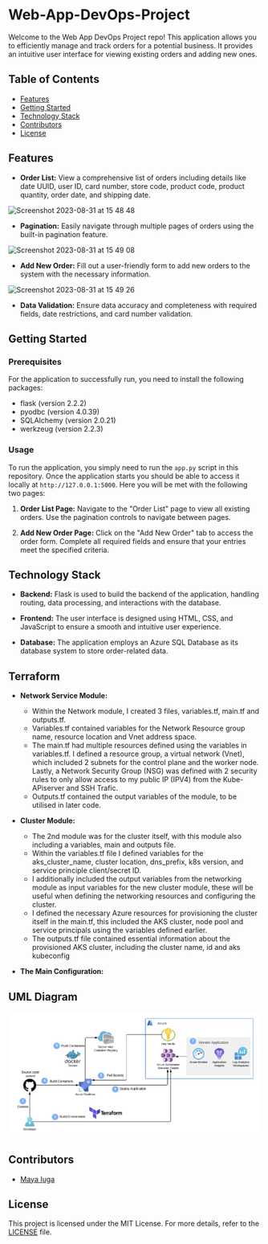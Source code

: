 # Web-App-DevOps-Project

Welcome to the Web App DevOps Project repo! This application allows you to efficiently manage and track orders for a potential business. It provides an intuitive user interface for viewing existing orders and adding new ones.

## Table of Contents

- [Features](#features)
- [Getting Started](#getting-started)
- [Technology Stack](#technology-stack)
- [Contributors](#contributors)
- [License](#license)

## Features

- **Order List:** View a comprehensive list of orders including details like date UUID, user ID, card number, store code, product code, product quantity, order date, and shipping date.
  
![Screenshot 2023-08-31 at 15 48 48](https://github.com/maya-a-iuga/Web-App-DevOps-Project/assets/104773240/3a3bae88-9224-4755-bf62-567beb7bf692)

- **Pagination:** Easily navigate through multiple pages of orders using the built-in pagination feature.
  
![Screenshot 2023-08-31 at 15 49 08](https://github.com/maya-a-iuga/Web-App-DevOps-Project/assets/104773240/d92a045d-b568-4695-b2b9-986874b4ed5a)

- **Add New Order:** Fill out a user-friendly form to add new orders to the system with the necessary information.
  
![Screenshot 2023-08-31 at 15 49 26](https://github.com/maya-a-iuga/Web-App-DevOps-Project/assets/104773240/83236d79-6212-4fc3-afa3-3cee88354b1a)

- **Data Validation:** Ensure data accuracy and completeness with required fields, date restrictions, and card number validation.

## Getting Started

### Prerequisites

For the application to successfully run, you need to install the following packages:

- flask (version 2.2.2)
- pyodbc (version 4.0.39)
- SQLAlchemy (version 2.0.21)
- werkzeug (version 2.2.3)

### Usage

To run the application, you simply need to run the `app.py` script in this repository. Once the application starts you should be able to access it locally at `http://127.0.0.1:5000`. Here you will be met with the following two pages:

1. **Order List Page:** Navigate to the "Order List" page to view all existing orders. Use the pagination controls to navigate between pages.

2. **Add New Order Page:** Click on the "Add New Order" tab to access the order form. Complete all required fields and ensure that your entries meet the specified criteria.

## Technology Stack

- **Backend:** Flask is used to build the backend of the application, handling routing, data processing, and interactions with the database.

- **Frontend:** The user interface is designed using HTML, CSS, and JavaScript to ensure a smooth and intuitive user experience.

- **Database:** The application employs an Azure SQL Database as its database system to store order-related data.

## Terraform

- **Network Service Module:** 
  - Within the Network module, I created 3 files, variables.tf, main.tf and outputs.tf.
  - Variables.tf contained variables for the Network Resource group name, resource location and Vnet address space.
  - The main.tf had multiple resources defined using the variables in variables.tf. I defined a resource group, a virtual network (Vnet), which included 2 subnets for the control plane and the worker node. Lastly, a Network Security Group (NSG) was defined with 2 security rules to only allow access to my public IP (IPV4) from the Kube-APiserver and SSH Trafic.
  - Outputs.tf contained the output variables of the module, to be utilised in later code.
 
- **Cluster Module:**
  - The 2nd module was for the cluster itself, with this module also including a variables, main and outputs file.
  - Within the variables.tf file I defined variables for the aks_cluster_name, cluster location, dns_prefix, k8s version, and service principle client/secret ID.
  - I additionally included the output variables from the networking module as input variables for the new cluster module, these will be useful when defining the networking resources and configuring the cluster.
  - I defined the necessary Azure resources for provisioning the cluster itself in the main.tf, this included the AKS cluster, node pool and service principals using the variables defined earlier.
  - The outputs.tf file contained essential information about the provisioned AKS cluster, including the cluster name, id and aks kubeconfig

- **The Main Configuration:**

## UML Diagram
![Screenshot 2023-08-31 at 15 49 26](https://github.com/Emre1Duman/Web-App-DevOps-Project/blob/main/UML.png)

## Contributors 

- [Maya Iuga]([https://github.com/yourusername](https://github.com/maya-a-iuga))

## License

This project is licensed under the MIT License. For more details, refer to the [LICENSE](LICENSE) file.
